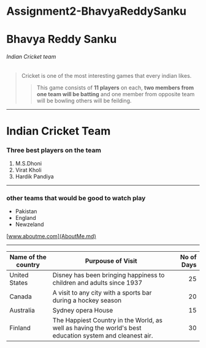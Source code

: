 # Assignment2-BhavyaReddySanku
# Bhavya Reddy Sanku
###### Indian Cricket team
> Cricket is one of the most interesting games that every indian likes. 
>> This game consists of **11 players** on each, **two members from one team will be batting** and one member from opposite team will be bowling others will be feilding.
---
# Indian Cricket Team
### Three best players on the team
1. M.S.Dhoni
2. Virat Kholi
3. Hardik Pandiya
---
### other teams that would be good to watch play

* Pakistan 
* England 
* Newzeland

[www.aboutme.com](AboutMe.md)

---

| Name of the country | Purpouse of Visit| No of Days |
| --- | --- | ---: |
| United States| Disney has been bringing happiness to children and adults since 1937 | 25 |
| Canada | A visit to any city with a sports bar during a hockey season | 20 |
| Australia |  Sydney opera House| 15 |
| Finland | The Happiest Country in the World, as well as having the world's best education system and cleanest air. | 30 |